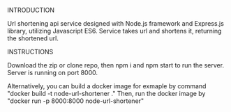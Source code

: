 INTRODUCTION

Url shortening api service designed with Node.js framework and Express.js library, utilizing Javascript ES6. Service takes url and shortens it, returning the shortened url.

INSTRUCTIONS

Download the zip or clone repo, then npm i and npm start to run the server. Server is 
running on port 8000. 

Alternatively, you can build a docker image for exmaple by command "docker build -t node-url-shortener ." Then, run the docker image by "docker run -p 8000:8000 node-url-shortener"






